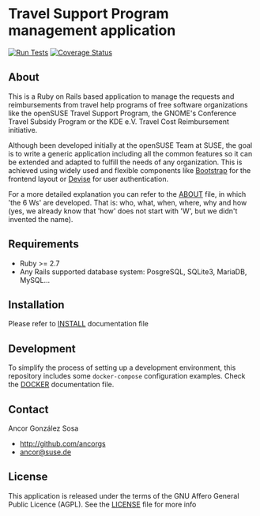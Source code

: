 # Travel Support Program management application

[![Run Tests](https://github.com/openSUSE/travel-support-program/actions/workflows/rspec.yml/badge.svg)](https://github.com/openSUSE/travel-support-program/actions/workflows/rspec.yml)
[![Coverage Status](https://coveralls.io/repos/openSUSE/travel-support-program/badge.png?branch=master)](https://coveralls.io/r/openSUSE/travel-support-program?branch=master)

## About

This is a Ruby on Rails based application to manage the requests and
reimbursements from travel help programs of free software organizations like the
openSUSE Travel Support Program, the GNOME's Conference Travel Subsidy Program
or the KDE e.V. Travel Cost Reimbursement initiative.

Although been developed initially at the openSUSE Team at SUSE, the goal is to
write a generic application including all the common features so it can be extended
and adapted to fulfill the needs of any organization. This is achieved using
widely used and flexible components like [Bootstrap](http://github.com/twitter/bootstrap)
for the frontend layout or [Devise](https://github.com/plataformatec/devise)
for user authentication.

For a more detailed explanation you can refer to the [ABOUT](doc/ABOUT.md) file, in
which 'the 6 Ws' are developed. That is: who, what, when, where, why and how (yes,
we already know that 'how' does not start with 'W', but we didn't invented the
name).

## Requirements

* Ruby >= 2.7
* Any Rails supported database system: PosgreSQL, SQLite3, MariaDB, MySQL...

## Installation
Please refer to [INSTALL](doc/INSTALL.md) documentation file

## Development
To simplify the process of setting up a development environment, this repository
includes some `docker-compose` configuration examples. Check the
[DOCKER](doc/DOCKER.md) documentation file.

## Contact

Ancor González Sosa

* http://github.com/ancorgs
* ancor@suse.de

## License

This application is released under the terms of the GNU Affero General Public
Licence (AGPL). See the [LICENSE](LICENSE) file for more info
